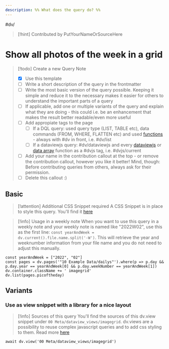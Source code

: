 ```yaml
---
description: %% What does the query do? %%
---
```

#dv/


> [!hint] Contributed by PutYourNameOrSourceHere

# Show all photos of the week in a grid

> [!todo] Create a new Query Note
> - [x] Use this template
> - [ ] Write a short description of the query in the frontmatter
> - [ ] Write the most basic version of the query possible. Keeping it simple and reduce it to the necessary makes it easier for others to understand the important parts of a query
> - [ ] If applicable, add one or multiple variants of the query and explain what they are doing - this could i.e. be an enhancement that makes the result better readable/even more useful
> - [ ] Add appropiate tags to the page 
> 	- [ ] If a DQL query: used query type (LIST, TABLE etc), data commands (FROM, WHERE, FLATTEN etc) and used [functions](https://blacksmithgu.github.io/obsidian-dataview/query/functions/) - always with #dv in front, i.e. #dv/list 
> 	- [ ] If a dataviewjs query: #dv/dataviewjs  and every [dataviewjs](https://blacksmithgu.github.io/obsidian-dataview/api/code-reference/) or [data array](https://blacksmithgu.github.io/obsidian-dataview/api/data-array/) function as a #dvjs tag, i.e. #dvjs/current 
> - [ ] Add your name in the contribution callout at the top - or remove the contribution callout, however you like it better! Mind, though: Before contributing queries from others, always ask for their permission.
> - [ ] Delete this callout :) 

## Basic 

> [!attention] Additional CSS Snippet required
> A CSS Snippet is in place to style this query. You'll find it [here](.obsidian\snippets\show-photos-of-the-week-as-grid.css)

> [!info] Usage in a weekly note
> When you want to use this query in a weekly note and your weekly note is named like "2022W02", use this as the first line: `const yearAndWeek = dv.current().file.name.split('-W')`. This will retrieve the year and weeknumber information from your file name and you do not need to adjust this manually.

```dataviewjs
const yearAndWeek = ["2022", "02"]
const pages = dv.pages('"10 Example Data/dailys"').where(p => p.day && p.day.year == yearAndWeek[0] && p.day.weekNumber == yearAndWeek[1])
dv.container.className += ' imagegrid'
dv.list(pages.picoftheday)
```

## Variants

### Use as view snippet with a library for a nice layout

> [!info] Sources of this query
> You'll find the sources of this dv.view snippet under `00 Meta/dataview_views/imagegrid`. dv.views are a possibility to reuse complex javascript queries and to add css styling to them. Read more [here](https://blacksmithgu.github.io/obsidian-dataview/api/code-reference/#dvviewpath-input)

```dataviewjs
await dv.view('00 Meta/dataview_views/imagegrid')
```